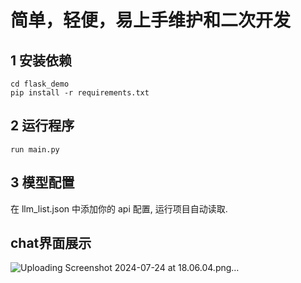 # 简单，轻便，易上手维护和二次开发
## 1 安装依赖
```
cd flask_demo
pip install -r requirements.txt
```
## 2 运行程序
```
run main.py
```
## 3 模型配置
在 llm_list.json 中添加你的 api 配置, 运行项目自动读取.
## chat界面展示
![Uploading Screenshot 2024-07-24 at 18.06.04.png…]()
